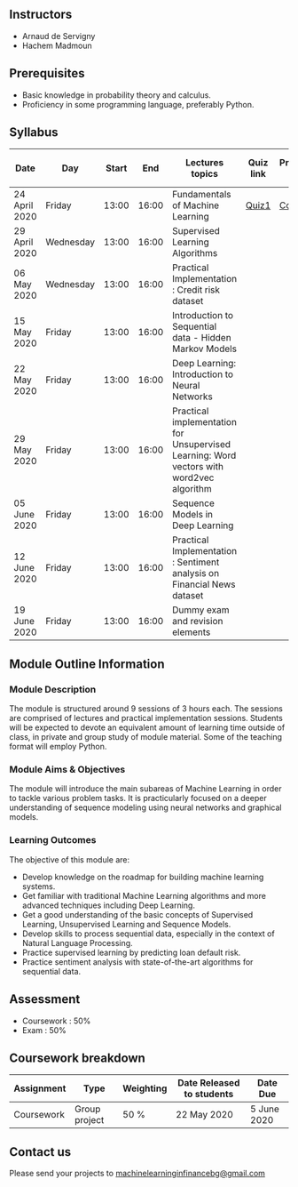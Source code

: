 ## Instructors

* Arnaud de Servigny 
* Hachem Madmoun 


## Prerequisites
* Basic knowledge in probability theory and calculus.
* Proficiency in some programming language, preferably Python. 


## Syllabus

| Date    | Day | Start | End | Lectures topics  | Quiz link | Programming Session | Solution to Programming Session |
|----------- | ----------- | ----------- | ----------- | ----------- | ----------- |-----------|----------- |
| 24 April 2020 | Friday | 13:00 | 16:00 |  Fundamentals of Machine Learning   | [Quiz1](https://forms.gle/D3zdQ52QoCeW3AoB6) | [Code1](https://colab.research.google.com/drive/11oUfmfzmx4fpLedTbVXp_dRPf2YQYRMy) | [Solution1](https://colab.research.google.com/drive/1kaP7SVbVObIfywE5YEJVO1iBBezWemQ4) |
| 29 April 2020 | Wednesday | 13:00 | 16:00 | Supervised Learning Algorithms | | | | 
| 06 May 2020 | Wednesday | 13:00 | 16:00 | Practical Implementation : Credit risk dataset | | | |
| 15 May 2020 | Friday | 13:00 | 16:00 | Introduction to Sequential data - Hidden Markov Models | | | |
| 22 May 2020 | Friday | 13:00 | 16:00 | Deep Learning: Introduction to Neural Networks | | | |
| 29 May 2020 | Friday | 13:00 | 16:00 | Practical implementation for Unsupervised Learning: Word vectors with word2vec algorithm| | | | 
| 05 June 2020 | Friday | 13:00 | 16:00 | Sequence Models in Deep Learning | | | | 
| 12 June 2020 | Friday | 13:00 | 16:00 | Practical Implementation : Sentiment analysis on Financial News dataset | | | | 
| 19 June 2020 | Friday | 13:00 | 16:00 | Dummy exam and revision elements | | | |


## Module Outline Information

### Module Description
The module is structured around 9 sessions of 3 hours each. The sessions are comprised of lectures and practical implementation sessions. Students will be expected to devote an equivalent amount of learning time outside of class, in private and group study of module material. Some of the teaching format will employ Python.

### Module Aims & Objectives
The module will introduce the main subareas of Machine Learning in order to tackle various problem tasks. It is practicularly focused on a deeper understanding of sequence modeling using neural networks and graphical models.  

### Learning Outcomes 

The objective of this module are:
* Develop knowledge on the roadmap for building machine learning systems.
* Get familiar with traditional Machine Learning algorithms and more advanced techniques including Deep Learning. 
* Get a good understanding of the basic concepts of Supervised Learning, Unsupervised Learning and Sequence Models.
* Develop skills to process sequential data, especially in the context of Natural Language Processing. 
* Practice supervised learning by predicting loan default risk.
* Practice sentiment analysis with state-of-the-art algorithms for sequential data.



## Assessment 

* Coursework : 50%
* Exam : 50% 

## Coursework breakdown

| Assignment    | Type | Weighting | Date Released to students | Date Due  | 
|-------------- | ---- | ---------- | ------------------------ | --------- | 
| Coursework  | Group project | 50 % |  22 May 2020 | 5 June 2020 |


## Contact us 
Please send your projects to machinelearninginfinancebg@gmail.com



